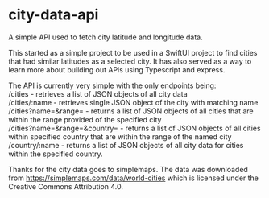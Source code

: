 # city-data-api
A simple API used to fetch city latitude and longitude data.

This started as a simple project to be used in a SwiftUI project to find cities that had similar latitudes as a selected city.
It has also served as a way to learn more about building out APis using Typescript and express.

The API is currently very simple with the only endpoints being:<br>
/cities - retrieves a list of JSON objects of all city data<br>
/cities/:name - retrieves single JSON object of the city with matching name<br>
/cities?name=&range= - returns a list of JSON objects of all cities that are within the range provided of the specified city<br>
/cities?name=&range=&country= - returns a list of JSON objects of all cities within specified country that are within the range of the named city<br>
/country/:name - returns a list of JSON objects of all city data for cities within the specified country.<br>

Thanks for the city data goes to simplemaps. The data was downloaded from https://simplemaps.com/data/world-cities which is licensed under the Creative Commons Attribution 4.0.

